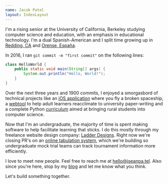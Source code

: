 ```yaml
---
name: Jacob Patel
layout: IndexLayout
---
```


I'm a rising senior at the University of California, Berkeley studying computer science and education, with an emphasis in educational technology. I'm a dual Spanish-American and I split time growing up in [Redding, CA](https://en.wikipedia.org/wiki/Redding,_California) and [Orense, España](https://es.wikipedia.org/wiki/Orense).

In 2016, I ran `git commit -m "first commit"` on the following lines:

```java:HelloWorld.java
class HelloWorld {
    public static void main(String[] args) {
        System.out.println("Hello, World!");
    }
}
```

Over the next three years and 1900 commits, I enjoyed a smorgasbord of technical projects like an [iOS application](https://github.com/jseanpatel/flyright) where you fly a broken spaceship, a [webtool](https://maribel.io) to help adult learners reacclimate to university paper-writing and a complete Python [curriculum](https://treetoplearning.org/) aimed at bringing rural students into computer science.

Now that I'm an undergraduate, the majority of time is spent making software to help facilitate learning that sticks. I do this mostly through my freelance website design company: [Ladder Designs](https://ladderdesigns.co). Right now we're closing PR's on an [online tabulation system](https://atabical.calmocktrial.com/), which we're building so undergraduate mock trial teams can track tournament information more efficiently.

I love to meet new people. Feel free to reach me at [hello@jseanpa.tel](mailto:hello@jseanpa.tel). Also since you're here, stop by my [blog](./blog) and let me know what you think.

Let's build something together.
